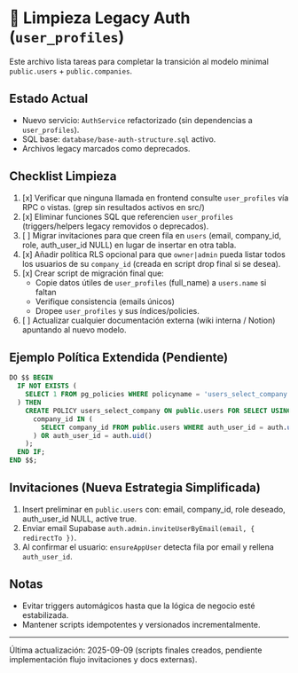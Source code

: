# 🧹 Limpieza Legacy Auth (`user_profiles`)

Este archivo lista tareas para completar la transición al modelo minimal `public.users` + `public.companies`.

## Estado Actual
- Nuevo servicio: `AuthService` refactorizado (sin dependencias a `user_profiles`).
- SQL base: `database/base-auth-structure.sql` activo.
- Archivos legacy marcados como deprecados.

## Checklist Limpieza
1. [x] Verificar que ninguna llamada en frontend consulte `user_profiles` vía RPC o vistas. (grep sin resultados activos en src/)
2. [x] Eliminar funciones SQL que referencien `user_profiles` (triggers/helpers legacy removidos o deprecados).
3. [ ] Migrar invitaciones para que creen fila en `users` (email, company_id, role, auth_user_id NULL) en lugar de insertar en otra tabla.
4. [x] Añadir política RLS opcional para que `owner|admin` pueda listar todos los usuarios de su `company_id` (creada en script drop final si se desea).
5. [x] Crear script de migración final que:
   - Copie datos útiles de `user_profiles` (full_name) a `users.name` si faltan
   - Verifique consistencia (emails únicos)
   - Dropee `user_profiles` y sus índices/policies.
6. [ ] Actualizar cualquier documentación externa (wiki interna / Notion) apuntando al nuevo modelo.

## Ejemplo Política Extendida (Pendiente)
```sql
DO $$ BEGIN
  IF NOT EXISTS (
    SELECT 1 FROM pg_policies WHERE policyname = 'users_select_company' AND tablename = 'users'
  ) THEN
    CREATE POLICY users_select_company ON public.users FOR SELECT USING (
      company_id IN (
        SELECT company_id FROM public.users WHERE auth_user_id = auth.uid() AND role IN ('owner','admin')
      ) OR auth_user_id = auth.uid()
    );
  END IF;
END $$;
```

## Invitaciones (Nueva Estrategia Simplificada)
1. Insert preliminar en `public.users` con: email, company_id, role deseado, auth_user_id NULL, active true.
2. Enviar email Supabase `auth.admin.inviteUserByEmail(email, { redirectTo })`.
3. Al confirmar el usuario: `ensureAppUser` detecta fila por email y rellena `auth_user_id`.

## Notas
- Evitar triggers automágicos hasta que la lógica de negocio esté estabilizada.
- Mantener scripts idempotentes y versionados incrementalmente.

---
Última actualización: 2025-09-09 (scripts finales creados, pendiente implementación flujo invitaciones y docs externas).